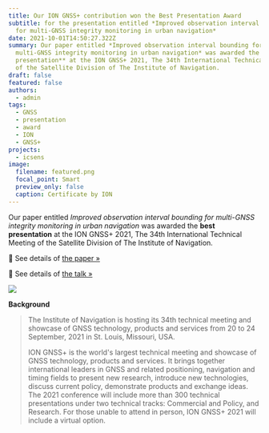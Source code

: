 ```yaml
---
title: Our ION GNSS+ contribution won the Best Presentation Award
subtitle: for the presentation entitled *Improved observation interval bounding
  for multi-GNSS integrity monitoring in urban navigation*
date: 2021-10-01T14:50:27.322Z
summary: Our paper entitled *Improved observation interval bounding for
  multi-GNSS integrity monitoring in urban navigation* was awarded the **best
  presentation** at the ION GNSS+ 2021, The 34th International Technical Meeting
  of the Satellite Division of The Institute of Navigation.
draft: false
featured: false
authors:
  - admin
tags:
  - GNSS
  - presentation
  - award
  - ION
  - GNSS+
projects:
  - icsens
image:
  filename: featured.png
  focal_point: Smart
  preview_only: false
  caption: Certificate by ION
---
```

Our paper entitled *Improved observation interval bounding for multi-GNSS integrity monitoring in urban navigation* was awarded the **best presentation** at the ION GNSS+ 2021, The 34th International Technical Meeting of the Satellite Division of The Institute of Navigation.

📃 See details of [the paper »](/publication/improved-observation-interval-bounding-for-multi-gnss-integrity-monitoring-in-urban-navigation/)

🎥 See details of [the talk »](/talk/improved-observation-interval-bounding-for-multi-gnss-integrity-monitoring-in-urban-navigation/)

![](https://www.ion.org/templates/assets/img/ion-logo.png)

**Background**

> The Institute of Navigation is hosting its 34th technical meeting and showcase of GNSS technology, products and services from 20 to 24 September, 2021 in St. Louis, Missouri, USA.
>
> ION GNSS+ is the world's largest technical meeting and showcase of GNSS technology, products and services. It brings together international leaders in GNSS and related positioning, navigation and timing fields to present new research, introduce new technologies, discuss current policy, demonstrate products and exchange ideas. The 2021 conference will include more than 300 technical presentations under two technical tracks: Commercial and Policy, and Research. For those unable to attend in person, ION GNSS+ 2021 will include a virtual option.